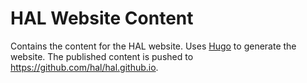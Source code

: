 # HAL Website Content

Contains the content for the HAL website. Uses [Hugo](https://gohugo.io/) to generate the website. The published content is pushed to https://github.com/hal/hal.github.io.
